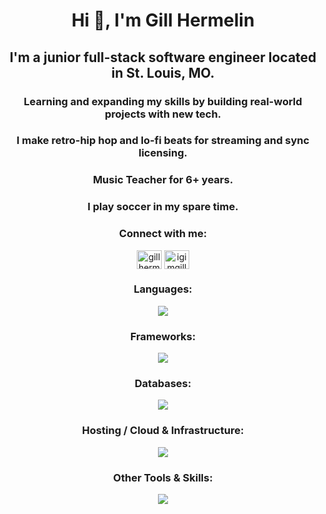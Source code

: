 <h1 align="center">Hi 👋, I'm Gill Hermelin</h1>
<h2 align="center">I'm a junior full-stack software engineer located in St. Louis, MO.</h2>
<h3 align="center">Learning and expanding my skills by building real-world projects with new tech.</h3>
<h3 align="center">I make retro-hip hop and lo-fi beats for streaming and sync licensing.</h3>
<h3 align="center">Music Teacher for 6+ years.</h3>
<h3 align="center">I play soccer in my spare time.</h3>
<h3 align="center">Connect with me:</h3>
<p align="center">
<a href="https://www.linkedin.com/in/gillty/" target="blank"><img align="center" src="https://raw.githubusercontent.com/rahuldkjain/github-profile-readme-generator/master/src/images/icons/Social/linked-in-alt.svg" alt="gill hermelin" height="30" width="40" /></a>
<a href="https://instagram.com/igimgillty" target="blank"><img align="center" src="https://raw.githubusercontent.com/rahuldkjain/github-profile-readme-generator/master/src/images/icons/Social/instagram.svg" alt="igimgillty" height="30" width="40" /></a>
</p>

<h3 align="center">Languages:</h3>
<p align="center">
 <a href="https://skillicons.dev">
    <img src="https://skillicons.dev/icons?i=html,css,javascript,typescript,python,graphql" />
  </a>
</p>
<h3 align="center">Frameworks:</h3>
<p align="center">
 <a href="https://skillicons.dev">
    <img src="https://skillicons.dev/icons?i=react,nextjs,nodejs,expressjs,fastapi,vite,jest,tailwind,styledcomponents,pytorch" />
  </a>
</p>
<h3 align="center">Databases:</h3>
<p align="center">
 <a href="https://skillicons.dev">
    <img src="https://skillicons.dev/icons?i=mongodb,mysql" />
  </a>
</p>
<h3 align="center">Hosting / Cloud & Infrastructure:</h3>
<p align="center">
 <a href="https://skillicons.dev">
    <img src="https://skillicons.dev/icons?i=aws,ec2,nginx,googlecloud,ubuntu" />
  </a>
</p>
<h3 align="center">Other Tools & Skills:</h3>
<p align="center">
 <a href="https://skillicons.dev">
    <img src="https://skillicons.dev/icons?i=graphql,ai,git,github,githubactions,figma,postman,vscode,npm" />
  </a>
</p>
